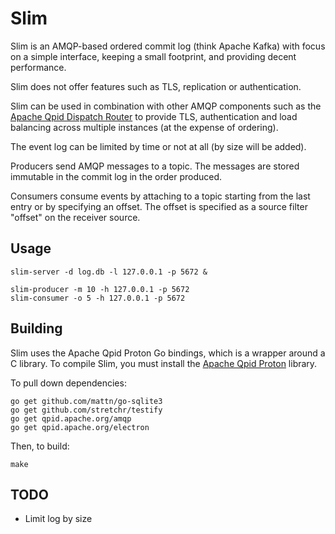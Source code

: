 # Slim 

Slim is an AMQP-based ordered commit log (think Apache Kafka) with focus on a simple interface, keeping a small footprint, and providing decent performance.

Slim does not offer features such as TLS, replication or authentication.

Slim can be used in combination with other AMQP components such as the [Apache Qpid Dispatch Router](https://qpid.apache.org/components/dispatch-router/index.html) to provide TLS, authentication and load balancing across multiple instances (at the expense of ordering).

The event log can be limited by time or not at all (by size will be added).

Producers send AMQP messages to a topic. The messages are stored immutable in the commit log in the order produced.

Consumers consume events by attaching to a topic starting from the last entry or by specifying an offset. The offset is specified as a source filter "offset" on the receiver source.

## Usage

```
slim-server -d log.db -l 127.0.0.1 -p 5672 &

slim-producer -m 10 -h 127.0.0.1 -p 5672
slim-consumer -o 5 -h 127.0.0.1 -p 5672
```

## Building

Slim uses the Apache Qpid Proton Go bindings, which is a wrapper around a C library. To compile Slim, you must install the [Apache Qpid Proton](https://qpid.apache.org/proton/index.html) library. 

To pull down dependencies:

```
go get github.com/mattn/go-sqlite3
go get github.com/stretchr/testify
go get qpid.apache.org/amqp
go get qpid.apache.org/electron
```

Then, to build:

```
make
```

## TODO

* Limit log by size
